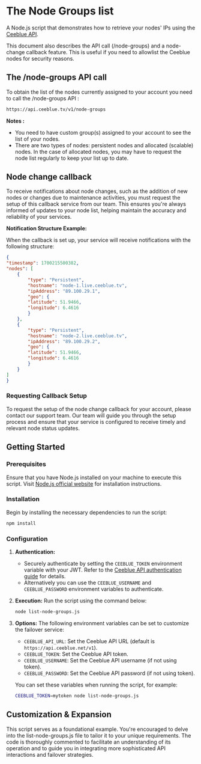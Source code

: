 # The Node Groups list

A Node.js script that demonstrates how to retrieve your nodes' IPs using the [Ceeblue API].

This document also describes the API call (/node-groups) and a node-change callback feature. This is useful if you need to allowlist the Ceeblue nodes for security reasons.

## The /node-groups API call

To obtain the list of the nodes currently assigned to your account you need to call the /node-groups API :

```bash
https://api.ceeblue.tv/v1/node-groups
```

**Notes :**

* You need to have custom group(s) assigned to your account to see the list of your nodes.
* There are two types of nodes: persistent nodes and allocated (scalable) nodes. In the case of allocated nodes, you may have to request the node list regularly to keep your list up to date.

## Node change callback

To receive notifications about node changes, such as the addition of new nodes or changes due to maintenance activities, you must request the setup of this callback service from our team. This ensures you're always informed of updates to your node list, helping maintain the accuracy and reliability of your services.

**Notification Structure Example:**

When the callback is set up, your service will receive notifications with the following structure:

```json
{
"timestamp": 1700215500382,
"nodes": [
    {
        "type": "Persistent",
        "hostname": "node-1.live.ceeblue.tv",
        "ipAddress": "89.100.29.1",
        "geo": {
        "latitude": 51.9466,
        "longitude": 6.4616
        }
    },
    {
        "type": "Persistent",
        "hostname": "node-2.live.ceeblue.tv",
        "ipAddress": "89.100.29.2",
        "geo": {
        "latitude": 51.9466,
        "longitude": 6.4616
        }
    }
]
}
```

### Requesting Callback Setup

To request the setup of the node change callback for your account, please contact our support team. Our team will guide you through the setup process and ensure that your service is configured to receive timely and relevant node status updates.

## Getting Started

### Prerequisites

Ensure that you have Node.js installed on your machine to execute this script. Visit [Node.js official website] for installation instructions.

### Installation

Begin by installing the necessary dependencies to run the script:

```bash
npm install
```

### Configuration

1. **Authentication:**

    * Securely authenticate by setting the `CEEBLUE_TOKEN` environment variable with your JWT. Refer to the [Ceeblue API authentication guide] for details.
    * Alternatively you can use the `CEEBLUE_USERNAME` and `CEEBLUE_PASSWORD` environment variables to authenticate.

2. **Execution:** Run the script using the command below:

    ```bash
    node list-node-groups.js
    ```

3. **Options:** The following environment variables can be set to customize the failover service:

    * `CEEBLUE_API_URL`: Set the Ceeblue API URL (default is `https://api.ceeblue.net/v1`).
    * `CEEBLUE_TOKEN`: Set the Ceeblue API token.
    * `CEEBLUE_USERNAME`: Set the Ceeblue API username (if not using token).
    * `CEEBLUE_PASSWORD`: Set the Ceeblue API password (if not using token).

    You can set these variables when running the script, for example:

    ```bash
    CEEBLUE_TOKEN=mytoken node list-node-groups.js
    ```

## Customization & Expansion

This script serves as a foundational example. You're encouraged to delve into the list-node-groups.js file to tailor it to your unique requirements. The code is thoroughly commented to facilitate an understanding of its operation and to guide you in integrating more sophisticated API interactions and failover strategies.

[Ceeblue API]: https://docs.ceeblue.net/reference/
[Node.js official website]: https://nodejs.org/en/download/
[Ceeblue API authentication guide]: https://docs.ceeblue.net/reference/authorization
